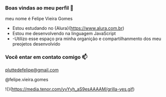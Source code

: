 ###  Boas vindas ao meu perfil 💙

meu nome  é Felipe Vieira Gomes

-  Estou estudando no {Alura}(https://www.alura.com.br)
- Estou me desenvolvendo  na linguagem JavaScript
- -Utilizo esse espaço pra minha  organição  e compartilhanmento  dos meu preojetos desenvolvido

### Você  entar em contato comigo 📫

pluttedefelipe@gmail.com

@felipe.vieira.gomes

!{}(https://media.tenor.com/yvYyh_aS9esAAAAM/grilla-yes.gif)


